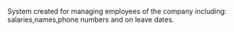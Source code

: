 System created for managing employees of the company including: salaries,names,phone numbers and on leave dates.
